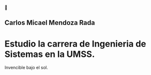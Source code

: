 👋

## Carlos Micael Mendoza Rada
# Estudio la carrera de Ingenieria de Sistemas en la UMSS.
Invencible bajo el sol.
